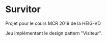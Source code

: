 # Survitor
Projet pour le cours MCR 2019 de la HEIG-VD 

Jeu implémentant le design pattern "Visiteur".
